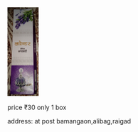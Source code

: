 
  <html>

  <img src="IMG_20220908_145940.jpg" width="70" height="200" class="box">
  <p>price ₹30 only 1 box</p>
  <p>address: at post bamangaon,alibag,raigad</p>
</html>
